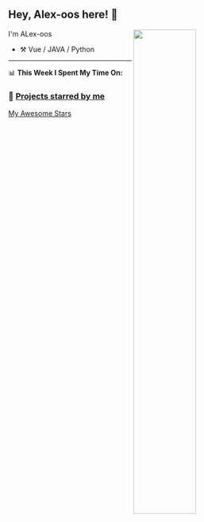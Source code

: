 <!--

Thank you if you like this profile README!

BUT, please DO NOT copy this and create your profile based on it.

You can use it as a reference, and copy a part of it, but DO NOT copy
all of this and create your profile based on it.

It is very common that you forget to change some information and leave
mine in your profile. This has happened too many times.

And, this profile README is auto-updated by GitHub Actions, you can read
[the official documentation](https://docs.github.com/actions) to learn
how to use it.

Only when you know what you are copying should you paste it. So, again,
please DO NOT copy this and create your profile based on it.

What's more, you can find other awesome profile READMEs at
https://github.com/abhisheknaiidu/awesome-github-profile-readme. There
could be a profile README that fits you better than this one.

Wish you a good-looking profile README!

                                   —— alex-oos (https://github.com/alex-oos)

-->

## Hey, Alex-oos here! :wave:

<picture>
    <source media="(prefers-color-scheme: dark)" srcset="https://github-readme-stats-alex-oos.vercel.app/api?username=alex-oos&theme=dark&show_icons=true">
    <img align="right" width="50%" src="https://github-readme-stats-alex-oos.vercel.app/api?username=alex-oos&show_icons=true">
</picture>

I'm ALex-oos 

-   :hammer_and_pick: Vue / JAVA / Python



<!-- ### :sparkles: [My followers](src/getTopFollowers.py) -->

  <!-- <tr>
    <td align="center">
      <a href="https://github.com/wizardforcel">
        <img src="https://avatars2.githubusercontent.com/u/5080126" width="100px;" alt="wizardforcel"/>
      </a>
      <br />
      <a href="https://github.com/wizardforcel">布客飞龙</a>
    </td>
    <td align="center">
      <a href="https://github.com/gaocegege">
        <img src="https://avatars2.githubusercontent.com/u/5100735" width="100px;" alt="gaocegege"/>
      </a>
      <br />
      <a href="https://github.com/gaocegege">Ce Gao</a>
    </td>
    <td align="center">
      <a href="https://github.com/losfair">
        <img src="https://avatars2.githubusercontent.com/u/6104981" width="100px;" alt="losfair"/>
      </a>
      <br />
      <a href="https://github.com/losfair">Heyang Zhou</a>
    </td>
    <td align="center">
      <a href="https://github.com/EndlessCheng">
        <img src="https://avatars2.githubusercontent.com/u/7086966" width="100px;" alt="EndlessCheng"/>
      </a>
      <br />
      <a href="https://github.com/EndlessCheng">灵茶山艾府</a>
    </td>
    <td align="center">
      <a href="https://github.com/Harry-Chen">
        <img src="https://avatars2.githubusercontent.com/u/2819727" width="100px;" alt="Harry-Chen"/>
      </a>
      <br />
      <a href="https://github.com/Harry-Chen">Shengqi Chen</a>
    </td>
    <td align="center">
      <a href="https://github.com/hua1995116">
        <img src="https://avatars2.githubusercontent.com/u/12070073" width="100px;" alt="hua1995116"/>
      </a>
      <br />
      <a href="https://github.com/hua1995116">蓝色的秋风</a>
    </td>
    <td align="center">
      <a href="https://github.com/lowlighter">
        <img src="https://avatars2.githubusercontent.com/u/22963968" width="100px;" alt="lowlighter"/>
      </a>
      <br />
      <a href="https://github.com/lowlighter">Simon Lecoq</a>
    </td>
  </tr>
  <tr>
    <td align="center">
      <a href="https://github.com/mashirozx">
        <img src="https://avatars2.githubusercontent.com/u/16148054" width="100px;" alt="mashirozx"/>
      </a>
      <br />
      <a href="https://github.com/mashirozx">Mashiro</a>
    </td>
    <td align="center">
      <a href="https://github.com/Ir1d">
        <img src="https://avatars2.githubusercontent.com/u/10709657" width="100px;" alt="Ir1d"/>
      </a>
      <br />
      <a href="https://github.com/Ir1d">Dejia Xu</a>
    </td>
    <td align="center">
      <a href="https://github.com/lzwjava">
        <img src="https://avatars2.githubusercontent.com/u/5022872" width="100px;" alt="lzwjava"/>
      </a>
      <br />
      <a href="https://github.com/lzwjava">Zhiwei Li</a>
    </td>
    <td align="center">
      <a href="https://github.com/guofei9987">
        <img src="https://avatars2.githubusercontent.com/u/19920283" width="100px;" alt="guofei9987"/>
      </a>
      <br />
      <a href="https://github.com/guofei9987">郭飞</a>
    </td>
    <td align="center">
      <a href="https://github.com/Konano">
        <img src="https://avatars2.githubusercontent.com/u/22500116" width="100px;" alt="Konano"/>
      </a>
      <br />
      <a href="https://github.com/Konano">Nano</a>
    </td>
    <td align="center">
      <a href="https://github.com/Trumeet">
        <img src="https://avatars2.githubusercontent.com/u/17158086" width="100px;" alt="Trumeet"/>
      </a>
      <br />
      <a href="https://github.com/Trumeet">Yuuta Liang</a>
    </td>
    <td align="center">
      <a href="https://github.com/Clansty">
        <img src="https://avatars2.githubusercontent.com/u/18461360" width="100px;" alt="Clansty"/>
      </a>
      <br />
      <a href="https://github.com/Clansty">凌莞~(=^▽^=)</a>
    </td>
  </tr>
  <tr>
    <td align="center">
      <a href="https://github.com/WBGlIl">
        <img src="https://avatars2.githubusercontent.com/u/29301859" width="100px;" alt="WBGlIl"/>
      </a>
      <br />
      <a href="https://github.com/WBGlIl">WBGlIl</a>
    </td>
    <td align="center">
      <a href="https://github.com/gdut-yy">
        <img src="https://avatars2.githubusercontent.com/u/33390928" width="100px;" alt="gdut-yy"/>
      </a>
      <br />
      <a href="https://github.com/gdut-yy">张逸扬</a>
    </td>
    <td align="center">
      <a href="https://github.com/cubercsl">
        <img src="https://avatars2.githubusercontent.com/u/22931465" width="100px;" alt="cubercsl"/>
      </a>
      <br />
      <a href="https://github.com/cubercsl">cubercsl</a>
    </td>
    <td align="center">
      <a href="https://github.com/WhaleFell">
        <img src="https://avatars2.githubusercontent.com/u/63758849" width="100px;" alt="WhaleFell"/>
      </a>
      <br />
      <a href="https://github.com/WhaleFell">落落</a>
    </td>
    <td align="center">
      <a href="https://github.com/tengge1">
        <img src="https://avatars2.githubusercontent.com/u/10705556" width="100px;" alt="tengge1"/>
      </a>
      <br />
      <a href="https://github.com/tengge1">tengge1</a>
    </td>
    <td align="center">
      <a href="https://github.com/Enter-tainer">
        <img src="https://avatars2.githubusercontent.com/u/25521218" width="100px;" alt="Enter-tainer"/>
      </a>
      <br />
      <a href="https://github.com/Enter-tainer">Wenzhuo Liu</a>
    </td>
    <td align="center">
      <a href="https://github.com/ZenithalHourlyRate">
        <img src="https://avatars2.githubusercontent.com/u/19512674" width="100px;" alt="ZenithalHourlyRate"/>
      </a>
      <br />
      <a href="https://github.com/ZenithalHourlyRate">Hongren (Zenithal) Zheng</a>
    </td>
  </tr>
</table> -->
<!--END_SECTION:top-followers-->

---
<!-- 
### :bar_chart: [Coding time in the last month](https://github.com/muety/wakapi) -->

📊 **This Week I Spent My Time On:**
<!--START_SECTION:waka-->
<!--END_SECTION:waka-->
### :star2: [Projects starred by me](https://github.com/maguowei/starred)

[My Awesome Stars](AWESOME-STARS.md)
